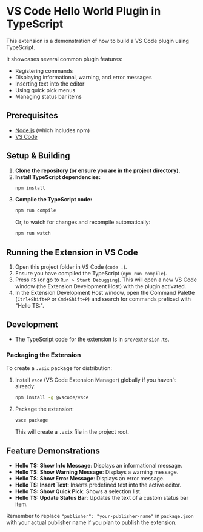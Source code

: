 # VS Code Hello World Plugin in TypeScript

This extension is a demonstration of how to build a VS Code plugin using TypeScript.

It showcases several common plugin features:
- Registering commands
- Displaying informational, warning, and error messages
- Inserting text into the editor
- Using quick pick menus
- Managing status bar items

## Prerequisites

- [Node.js](https://nodejs.org/) (which includes npm)
- [VS Code](https://code.visualstudio.com/)

## Setup & Building

1.  **Clone the repository (or ensure you are in the project directory).**
2.  **Install TypeScript dependencies:**
    ```bash
    npm install
    ```
3.  **Compile the TypeScript code:**
    ```bash
    npm run compile
    ```
    Or, to watch for changes and recompile automatically:
    ```bash
    npm run watch
    ```

## Running the Extension in VS Code

1.  Open this project folder in VS Code (`code .`).
2.  Ensure you have compiled the TypeScript (`npm run compile`).
3.  Press `F5` (or go to `Run > Start Debugging`). This will open a new VS Code window (the Extension Development Host) with the plugin activated.
4.  In the Extension Development Host window, open the Command Palette (`Ctrl+Shift+P` or `Cmd+Shift+P`) and search for commands prefixed with "Hello TS:".

## Development

-   The TypeScript code for the extension is in `src/extension.ts`.

### Packaging the Extension

To create a `.vsix` package for distribution:

1.  Install `vsce` (VS Code Extension Manager) globally if you haven't already:
    ```bash
    npm install -g @vscode/vsce
    ```
2.  Package the extension:
    ```bash
    vsce package
    ```
    This will create a `.vsix` file in the project root.

## Feature Demonstrations

-   **Hello TS: Show Info Message**: Displays an informational message.
-   **Hello TS: Show Warning Message**: Displays a warning message.
-   **Hello TS: Show Error Message**: Displays an error message.
-   **Hello TS: Insert Text**: Inserts predefined text into the active editor.
-   **Hello TS: Show Quick Pick**: Shows a selection list.
-   **Hello TS: Update Status Bar**: Updates the text of a custom status bar item.

Remember to replace `"publisher": "your-publisher-name"` in `package.json` with your actual publisher name if you plan to publish the extension.
